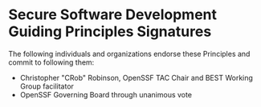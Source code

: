 # Secure Software Development Guiding Principles Signatures

The following individuals and organizations endorse these Principles and commit to following them:

- Christopher "CRob" Robinson, OpenSSF TAC Chair and BEST Working Group facilitator
- OpenSSF Governing Board through unanimous vote
